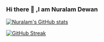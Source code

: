 ### Hi there 👋 ,I am Nuralam Dewan

<!--
**nuralamdewan2000/nuralamdewan2000** is a ✨ _special_ ✨ repository because its `README.md` (this file) appears on your GitHub profile.

Here are some ideas to get you started:

- 🔭 I’m currently working on ...
- 🌱 I’m currently learning ...
- 👯 I’m looking to collaborate on ...
- 🤔 I’m looking for help with ...
- 💬 Ask me about ...
- 📫 How to reach me: ...
- 😄 Pronouns: ...
- ⚡ Fun fact: ...
-->

[![Nuralam's GitHub stats](https://github-readme-stats.vercel.app/api?username=nuralamdewan2000)](https://github.com/anuraghazra/github-readme-stats)

[![GitHub Streak](https://github-readme-streak-stats.herokuapp.com?user=nuralamdewan2000)](https://git.io/streak-stats)
